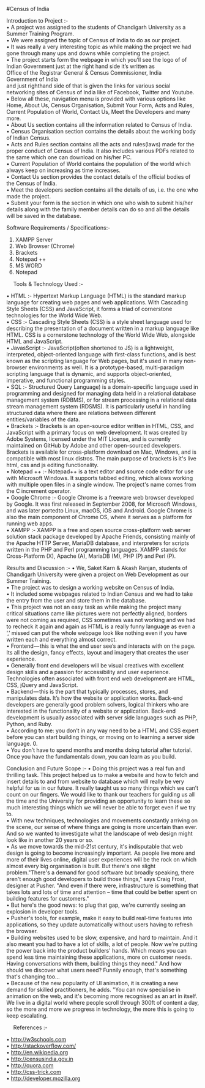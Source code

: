 #Census of India

Introduction to Project :-<br>
•	A project was assigned to the students of Chandigarh University as a Summer Training Program.<br>
•	We were assigned the topic of Census of India to do as our project.<br>
•	It was really a very interesting topic as while making the project we had gone through many ups and downs while completing the project.<br>
•	The project starts form the webpage in which you’ll see the logo of of Indian Government just at the right hand side it’s written as <br>
Office of the Registrar General & Census Commissioner, India<br>
Government of India<br>
and just righthand side of that is given the links for various social networking sites of Census of India like of Facebook, Twitter and Youtube.<br>
•	Below all these, navigation menu is provided with various options like Home, About Us, Census Organisation, Submit Your Form, Acts and Rules, Current Population of World, Contact Us, Meet the Developers and many more.<br>
•	About Us section contains all the information related to Census of India.<br>
•	Census Organisation section contains the details about the working body of Indian Census.<br>
•	Acts and Rules section contains all the acts and rules(laws) made for the proper conduct of Census of India. It also includes various PDFs related to the same which one can download on his/her PC.<br>
•	Current Population of World contains the population of the world which always keep on increasing as time increases.<br>
•	Contact Us section provides the contact details of the official bodies of the Census of India.<br>
•	Meet the developers section contains all the details of us, i.e. the one who made the project.<br>
•	Submit your form is the section in which one who wish to submit his/her details along with the family member details can do so and all the details will be saved in the database.<br>

Software Requirements / Specifications:-
1.	XAMPP Server<br>
2.	Web Browser (Chrome)<br>
3.	Brackets<br>
4.	Notepad ++<br>
5.	MS WORD<br>
6.	Notepad<br>

 
Tools & Technology Used :-

•	HTML :- Hypertext Markup Language (HTML) is the standard markup language for creating web pages and web applications. With Cascading Style Sheets (CSS) and JavaScript, it forms a triad of cornerstone technologies for the World Wide Web.<br>
•	CSS :- Cascading Style Sheets (CSS) is a style sheet language used for describing the presentation of a document written in a markup language like HTML. CSS is a cornerstone technology of the World Wide Web, alongside HTML and JavaScript.<br>
•	JavasScript :- JavaScript(often shortened to JS) is a lightweight, interpreted, object-oriented language with first-class functions, and is best known as the scripting language for Web pages, but it's used in many non-browser environments as well. It is a prototype-based, multi-paradigm scripting language that is dynamic, and supports object-oriented, imperative, and functional programming styles.<br>
•	SQL :- Structured Query Language) is a domain-specific language used in programming and designed for managing data held in a relational database management system (RDBMS), or for stream processing in a relational data stream management system (RDSMS). It is particularly useful in handling structured data where there are relations between different entities/variables of the data. <br>
•	Brackets :- Brackets is an open-source editor written in HTML, CSS, and JavaScript with a primary focus on web development. It was created by Adobe Systems, licensed under the MIT License, and is currently maintained on GitHub by Adobe and other open-sourced developers. Brackets is available for cross-platform download on Mac, Windows, and is compatible with most linux distros. The main purpose of brackets is it's live html, css and js editing functionality.<br>
•	Notepad ++ :- Notepad++ is a text editor and source code editor for use with Microsoft Windows. It supports tabbed editing, which allows working with multiple open files in a single window. The project's name comes from the C increment operator.<br>
•	Google Chrome :- Google Chrome is a freeware web browser developed by Google. It was first released in September 2008, for Microsoft Windows, and was later portedto Linux, macOS, iOS and Android. Google Chrome is also the main component of Chrome OS, where it serves as a platform for running web apps.<br>
•	XAMPP :- XAMPP is a free and open source cross-platform web server solution stack package developed by Apache Friends, consisting mainly of the Apache HTTP Server, MariaDB database, and interpreters for scripts written in the PHP and Perl programming languages. XAMPP stands for Cross-Platform (X), Apache (A), MariaDB (M), PHP (P) and Perl (P).<br>


Results and Discussion :-
•	We, Saket Karn & Akash Ranjan, students of Chandigarh University were given a project on Web Development as our Summer Training.<br>
•	The project was to design a working website on Census of India.<br>
•	It included some webpages related to Indian Census and we had to take the entry from the user and store them in the database.<br>
•	This project was not an easy task as while making the project many critical situations came like pictures were not perfectly aligned, borders were not coming as required, CSS sometimes was not working and we had to recheck it again and again as HTML is a really funny language as even a ‘,’ missed can put the whole webpage look like nothing even if you have written each and everything almost correct.<br>
•	Frontend — this is what the end user see’s and interacts with on the page. Its all the design, fancy effects, layout and imagery that creates the user experience.<br>
•	Generally front end developers will be visual creatives with excellent design skills and a passion for accessibility and user experience. Technologies often associated with front end web development are HTML, CSS, jQuery and JavaScript.<br>
•	Backend — this is the part that typically processes, stores, and manipulates data. It’s how the website or application works. Back-end developers are generally good problem solvers, logical thinkers who are interested in the functionality of a website or application. Back-end development is usually associated with server side languages such as PHP, Python, and Ruby.<br>
•	According to me: you don’t in any way need to be a HTML and CSS expert before you can start building things, or moving on to learning a server side language. 0.<br>
•	You don’t have to spend months and months doing tutorial after tutorial. Once you have the fundamentals down, you can learn as you build.<br>

Conclusion and Future Scope :-
•	Doing this project was a real fun and thrilling task. This project helped us to make a website and how to fetch and insert details to and from website to database which will really be very helpful for us in our future. It really taught us so many things which we can’t count on our fingers. We would like to thank our teachers for guiding us all the time and the University for providing an opportunity to learn these so much interesting things which we will never be able to forget even if we try to.<br>
•	With new techniques, technologies and movements constantly arriving on the scene, our sense of where things are going is more uncertain than ever. And so we wanted to investigate what the landscape of web design might look like in another 20 years or so.<br>
•	As we move towards the mid-21st century, it's indisputable that web design is going to become increasingly important. As people live more and more of their lives online, digital user experiences will be the rock on which almost every big organisation is built. But there's one slight problem."There's a demand for good software but broadly speaking, there aren't enough good developers to build those things," says Craig Frost, designer at Pusher. "And even if there were, infrastructure is something that takes lots and lots of time and attention – time that could be better spent on building features for customers."<br>
•	But here's the good news: to plug that gap, we're currently seeing an explosion in developer tools.<br>
•	Pusher's tools, for example, make it easy to build real-time features into applications, so they update automatically without users having to refresh the browser.<br>
•	Building websites used to be slow, expensive, and hard to maintain. And it also meant you had to have a lot of skills, a lot of people. Now we're putting the power back into the product builders' hands. Which means you can spend less time maintaining these applications, more on customer needs. Having conversations with them, building things they need." And how should we discover what users need? Funnily enough, that's something that's changing too…<br>
•	Because of the new popularity of UI animation, it is creating a new demand for skilled practitioners, he adds. "You can now specialise in animation on the web, and it's becoming more recognised as an art in itself. We live in a digital world where people scroll through 300ft of content a day, so the more and more we progress in technology, the more this is going to keep escalating.<br>

 
References :-


•	http://w3schools.com<br>
•	http://stackoverflow.com/<br>
•	http://en.wikipedia.org<br>
•	http://censusindia.gov.in<br>
•	http://quora.com<br>
•	http://css-trick.com<br>
•	http://developer.mozilla.org<br>
